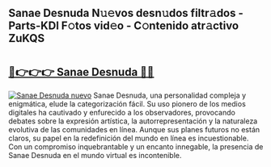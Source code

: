 ## Sanae Desnuda N𝚞𝚎vos desn𝚞dos filtr𝚊dos - Parts-KDl F𝚘tos vid𝚎o - C𝚘ntenido atr𝚊ctivo ZuKQS

# <h2><a href="http://mb0luu.tromn.icu/?c=Sanae+Desnuda">🔗👉👉👉 Sanae Desnuda 🔗🔗</a></h2>

[![Sanae Desnuda nuevo](https://i.imgur.com/pEAQMta.gif)](http://mb0luu.tromn.icu/?c=Sanae+Desnuda)
Sanae Desnuda, una personalidad compleja y enigmática, elude la categorización fácil. Su uso pionero de los medios digitales ha cautivado y enfurecido a los observadores, provocando debates sobre la expresión artística, la autorrepresentación y la naturaleza evolutiva de las comunidades en línea. Aunque sus planes futuros no están claros, su papel en la redefinición del mundo en línea es incuestionable. Con un compromiso inquebrantable y un encanto innegable, la presencia de Sanae Desnuda en el mundo virtual es incontenible.
